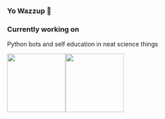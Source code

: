 ### Yo Wazzup 👋

<h3>Currently working on</h3>
<p>Python bots and self education in neat science things</p>

<a href="https://cforcomputer.github.io"><img height="137px" src="https://github-readme-stats.vercel.app/api?username=cforcomputer&hide_title=true&hide_border=true&show_icons=true&include_all_commits=true&count_private=true&line_height=21&text_color=000&icon_color=000&bg_color=0,ea6161,ffc64d,fffc4d,52fa5a&theme=graywhite" /><!-- wi*quL3fcV --><img height="137px" src="https://github-readme-stats.vercel.app/api/top-langs/?username=cforcomputer&hide=html&hide_title=true&hide_border=true&layout=compact&langs_count=6&text_color=000&icon_color=fff&bg_color=0,52fa5a,4dfcff,c64dff&theme=graywhite" /></a>

